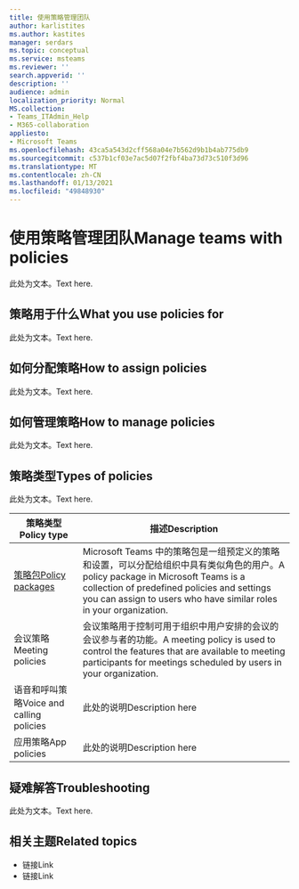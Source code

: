 ```yaml
---
title: 使用策略管理团队
author: karlistites
ms.author: kastites
manager: serdars
ms.topic: conceptual
ms.service: msteams
ms.reviewer: ''
search.appverid: ''
description: ''
audience: admin
localization_priority: Normal
MS.collection:
- Teams_ITAdmin_Help
- M365-collaboration
appliesto:
- Microsoft Teams
ms.openlocfilehash: 43ca5a543d2cff568a04e7b562d9b1b4ab775db9
ms.sourcegitcommit: c537b1cf03e7ac5d07f2fbf4ba73d73c510f3d96
ms.translationtype: MT
ms.contentlocale: zh-CN
ms.lasthandoff: 01/13/2021
ms.locfileid: "49848930"
---
```

# <a name="manage-teams-with-policies"></a><span data-ttu-id="1a7e8-102">使用策略管理团队</span><span class="sxs-lookup"><span data-stu-id="1a7e8-102">Manage teams with policies</span></span>

<span data-ttu-id="1a7e8-103">此处为文本。</span><span class="sxs-lookup"><span data-stu-id="1a7e8-103">Text here.</span></span>

## <a name="what-you-use-policies-for"></a><span data-ttu-id="1a7e8-104">策略用于什么</span><span class="sxs-lookup"><span data-stu-id="1a7e8-104">What you use policies for</span></span>

<span data-ttu-id="1a7e8-105">此处为文本。</span><span class="sxs-lookup"><span data-stu-id="1a7e8-105">Text here.</span></span>

## <a name="how-to-assign-policies"></a><span data-ttu-id="1a7e8-106">如何分配策略</span><span class="sxs-lookup"><span data-stu-id="1a7e8-106">How to assign policies</span></span>

<span data-ttu-id="1a7e8-107">此处为文本。</span><span class="sxs-lookup"><span data-stu-id="1a7e8-107">Text here.</span></span>

## <a name="how-to-manage-policies"></a><span data-ttu-id="1a7e8-108">如何管理策略</span><span class="sxs-lookup"><span data-stu-id="1a7e8-108">How to manage policies</span></span>

<span data-ttu-id="1a7e8-109">此处为文本。</span><span class="sxs-lookup"><span data-stu-id="1a7e8-109">Text here.</span></span>

## <a name="types-of-policies"></a><span data-ttu-id="1a7e8-110">策略类型</span><span class="sxs-lookup"><span data-stu-id="1a7e8-110">Types of policies</span></span>

<span data-ttu-id="1a7e8-111">此处为文本。</span><span class="sxs-lookup"><span data-stu-id="1a7e8-111">Text here.</span></span>

<span data-ttu-id="1a7e8-112">策略类型</span><span class="sxs-lookup"><span data-stu-id="1a7e8-112">Policy type</span></span> | <span data-ttu-id="1a7e8-113">描述</span><span class="sxs-lookup"><span data-stu-id="1a7e8-113">Description</span></span>
------------|------------
[<span data-ttu-id="1a7e8-114">策略包</span><span class="sxs-lookup"><span data-stu-id="1a7e8-114">Policy packages</span></span>](https://docs.microsoft.com/microsoftteams/manage-policy-packages) | <span data-ttu-id="1a7e8-115">Microsoft Teams 中的策略包是一组预定义的策略和设置，可以分配给组织中具有类似角色的用户。</span><span class="sxs-lookup"><span data-stu-id="1a7e8-115">A policy package in Microsoft Teams is a collection of predefined policies and settings you can assign to users who have similar roles in your organization.</span></span>
<span data-ttu-id="1a7e8-116">会议策略</span><span class="sxs-lookup"><span data-stu-id="1a7e8-116">Meeting policies</span></span> | <span data-ttu-id="1a7e8-117">会议策略用于控制可用于组织中用户安排的会议的会议参与者的功能。</span><span class="sxs-lookup"><span data-stu-id="1a7e8-117">A meeting policy is used to control the features that are available to meeting participants for meetings scheduled by users in your organization.</span></span>
<span data-ttu-id="1a7e8-118">语音和呼叫策略</span><span class="sxs-lookup"><span data-stu-id="1a7e8-118">Voice and calling policies</span></span> | <span data-ttu-id="1a7e8-119">此处的说明</span><span class="sxs-lookup"><span data-stu-id="1a7e8-119">Description here</span></span>
<span data-ttu-id="1a7e8-120">应用策略</span><span class="sxs-lookup"><span data-stu-id="1a7e8-120">App policies</span></span> | <span data-ttu-id="1a7e8-121">此处的说明</span><span class="sxs-lookup"><span data-stu-id="1a7e8-121">Description here</span></span>

## <a name="troubleshooting"></a><span data-ttu-id="1a7e8-122">疑难解答</span><span class="sxs-lookup"><span data-stu-id="1a7e8-122">Troubleshooting</span></span>

<span data-ttu-id="1a7e8-123">此处为文本。</span><span class="sxs-lookup"><span data-stu-id="1a7e8-123">Text here.</span></span>

## <a name="related-topics"></a><span data-ttu-id="1a7e8-124">相关主题</span><span class="sxs-lookup"><span data-stu-id="1a7e8-124">Related topics</span></span>

* <span data-ttu-id="1a7e8-125">链接</span><span class="sxs-lookup"><span data-stu-id="1a7e8-125">Link</span></span>
* <span data-ttu-id="1a7e8-126">链接</span><span class="sxs-lookup"><span data-stu-id="1a7e8-126">Link</span></span>
